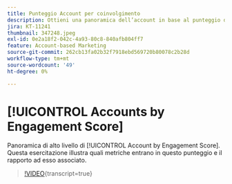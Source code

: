 ```yaml
---
title: Punteggio Account per coinvolgimento
description: Ottieni una panoramica dell’account in base al punteggio di coinvolgimento. Scopri quali metriche entrano in questo punteggio e il rapporto ad esso associato.
jira: KT-11241
thumbnail: 347248.jpeg
exl-id: 0e2a18f2-042c-4a93-80c8-840afb804ff7
feature: Account-based Marketing
source-git-commit: 262cb13fa02b32f7918ebd569720b80078c2b28d
workflow-type: tm+mt
source-wordcount: '49'
ht-degree: 0%

---
```


# [!UICONTROL Accounts by Engagement Score]

Panoramica di alto livello di [!UICONTROL Account by Engagement Score].  Questa esercitazione illustra quali metriche entrano in questo punteggio e il rapporto ad esso associato.

>[!VIDEO](https://video.tv.adobe.com/v/347248/?learn=on){transcript=true}
